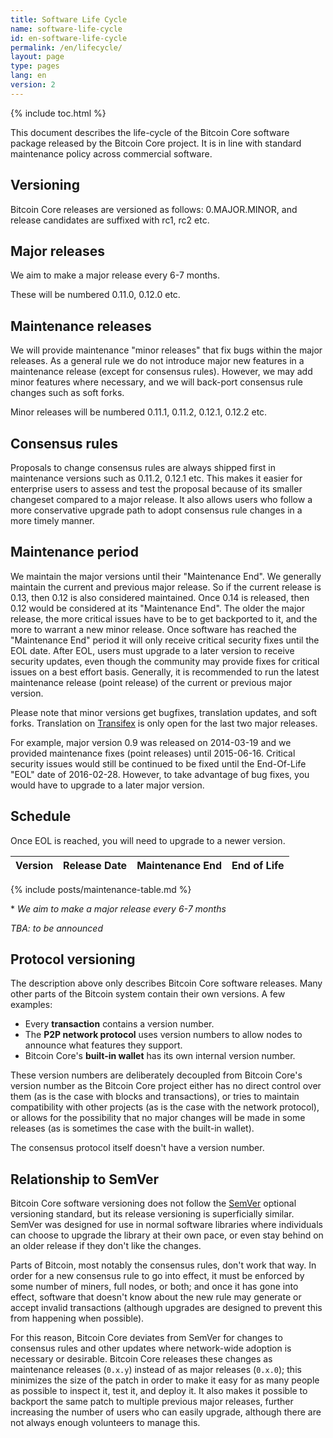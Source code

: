```yaml
---
title: Software Life Cycle
name: software-life-cycle
id: en-software-life-cycle
permalink: /en/lifecycle/
layout: page
type: pages
lang: en
version: 2
---
```

{% include toc.html %}

This document describes the life-cycle of the Bitcoin Core software package released by the Bitcoin Core project. It is in line with standard maintenance policy across commercial software.  

## Versioning

Bitcoin Core releases are versioned as follows: 0.MAJOR.MINOR, and release candidates are suffixed with rc1, rc2 etc.

## Major releases

We aim to make a major release every 6-7 months.

These will be numbered 0.11.0, 0.12.0 etc.

## Maintenance releases

We will provide maintenance "minor releases" that fix bugs within the major releases. As a general rule we do not introduce major new features in a maintenance release (except for consensus rules). However, we may add minor features where necessary, and we will back-port consensus rule changes such as soft forks.

Minor releases will be numbered 0.11.1, 0.11.2, 0.12.1, 0.12.2 etc.

## Consensus rules

Proposals to change consensus rules are always shipped first in maintenance versions such as 0.11.2, 0.12.1 etc. This makes it easier for enterprise users to assess and test the proposal because of its smaller changeset compared to a major release. It also allows users who follow a more conservative upgrade path to adopt consensus rule changes in a more timely manner.

## Maintenance period

We maintain the major versions until their "Maintenance End". We generally maintain the current and previous major release.
So if the current release is 0.13, then 0.12 is also considered maintained.
Once 0.14 is released, then 0.12 would be considered at its "Maintenance End".
The older the major release, the more critical issues have to be to get backported to it, and the more to warrant a new minor release.
Once software has reached the "Maintenance End" period it will only receive critical security fixes until the EOL date.
After EOL, users must upgrade to a later version to receive security updates, even though the community may provide fixes for critical issues on a best effort basis.
Generally, it is recommended to run the latest maintenance release (point release) of the current or previous major version.

Please note that minor versions get bugfixes, translation updates, and soft forks. Translation on [Transifex][bitcoin-transifex-link] is only open for the last two major releases.

For example, major version 0.9 was released on 2014-03-19 and we provided maintenance fixes (point releases) until 2015-06-16.
Critical security issues would still be continued to be fixed until the End-Of-Life "EOL" date of 2016-02-28.
However, to take advantage of bug fixes, you would have to upgrade to a later major version.

## Schedule

Once EOL is reached, you will need to upgrade to a newer version.

| Version | Release Date | Maintenance End | End of Life |
|---------|--------------|-----------------|-------------|
{% include posts/maintenance-table.md %}

\* _We aim to make a major release every 6-7 months_

_TBA: to be announced_

## Protocol versioning

The description above only describes Bitcoin Core software releases. Many other parts of the Bitcoin system contain their own versions.  A few examples:

- Every **transaction** contains a version number.
- The **P2P network protocol** uses version numbers to allow nodes to announce what features they support.
- Bitcoin Core's **built-in wallet** has its own internal version number.

These version numbers are deliberately decoupled from Bitcoin Core's version number as the Bitcoin Core project either has no direct control over them (as is the case with blocks and transactions), or tries to maintain compatibility with other projects (as is the case with the network protocol), or allows for the possibility that no major changes will be made in some releases (as is sometimes the case with the built-in wallet).

The consensus protocol itself doesn't have a version number.

## Relationship to SemVer

Bitcoin Core software versioning does not follow the [SemVer][] optional versioning standard, but its release versioning is superficially similar.  SemVer was designed for use in normal software libraries where individuals can choose to upgrade the library at their own pace, or even stay behind on an older release if they don't like the changes.

Parts of Bitcoin, most notably the consensus rules, don't work that way.  In order for a new consensus rule to go into effect, it must be enforced by some number of miners, full nodes, or both; and once it has gone into effect, software that doesn't know about the new rule may generate or accept invalid transactions (although upgrades are designed to prevent this from happening when possible).

For this reason, Bitcoin Core deviates from SemVer for changes to consensus rules and other updates where network-wide adoption is necessary or desirable.  Bitcoin Core releases these changes as maintenance releases (`0.x.y`) instead of as major releases (`0.x.0`); this minimizes the size of the patch in order to make it easy for as many people as possible to inspect it, test it, and deploy it.  It also makes it possible to backport the same patch to multiple previous major releases, further increasing the number of users who can easily upgrade, although there are not always enough volunteers to manage this.

[SemVer]: https://semver.org/
[bitcoin-transifex-link]: https://www.transifex.com/bitcoin/bitcoin/
